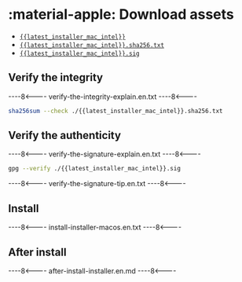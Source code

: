 # :material-apple: Download assets
    
* [`{{latest_installer_mac_intel}}`](https://github.com/selfcustody/krux-installer/releases/download/{{latest_installer}}/{{latest_installer_mac_intel}})
* [`{{latest_installer_mac_intel}}.sha256.txt`](https://github.com/selfcustody/krux-installer/releases/download/{{latest_installer}}/{{latest_installer_mac_intel}}.sha256.txt)
* [`{{latest_installer_mac_intel}}.sig`](https://github.com/selfcustody/krux-installer/releases/download/{{latest_installer}}/{{latest_installer_mac_intel}}.sig)

## Verify the integrity

----8<----
verify-the-integrity-explain.en.txt
----8<----

```bash
sha256sum --check ./{{latest_installer_mac_intel}}.sha256.txt
```

## Verify the authenticity

----8<----
verify-the-signature-explain.en.txt
----8<----

```bash
gpg --verify ./{{latest_installer_mac_intel}}.sig
```

----8<----
verify-the-signature-tip.en.txt
----8<----

## Install

----8<----
install-installer-macos.en.txt
----8<----

## After install

----8<----
after-install-installer.en.md
----8<----

